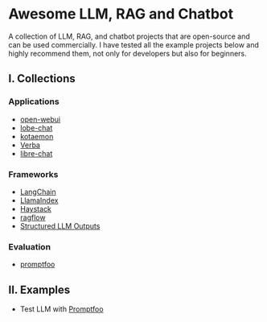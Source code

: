 # Awesome LLM, RAG and Chatbot
A collection of LLM, RAG, and chatbot projects that are open-source and can be used commercially. I have tested all the example projects below and highly recommend them, not only for developers but also for beginners.

## I. Collections
### Applications
- [open-webui](https://github.com/open-webui/open-webui)
- [lobe-chat](https://github.com/lobehub/lobe-chat)
- [kotaemon](https://github.com/Cinnamon/kotaemon)
- [Verba](https://github.com/weaviate/Verba)
- [libre-chat](https://github.com/danny-avila/LibreChat)

### Frameworks
- [LangChain](https://github.com/langchain-ai/langchain)
- [LlamaIndex](https://github.com/run-llama/llama_index)
- [Haystack](https://github.com/deepset-ai/haystack)
- [ragflow](https://github.com/infiniflow/ragflow)
- [Structured LLM Outputs](https://github.com/jxnl/instructor)
### Evaluation
- [promptfoo](https://github.com/promptfoo/promptfoo)

## II. Examples
- Test LLM with [Promptfoo](./promptfoo-example/README.md)